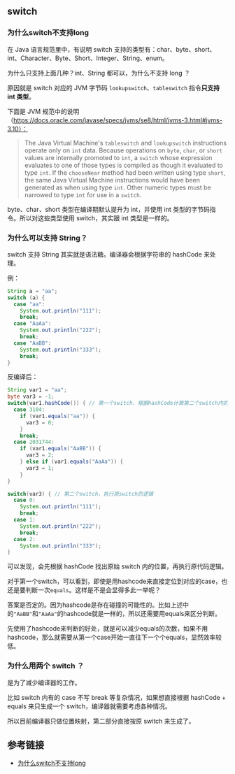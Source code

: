 ## switch

### 为什么switch不支持long

在 Java 语言规范里中，有说明 switch 支持的类型有：char、byte、short、int、Character、Byte、Short、Integer、String、enum。

为什么只支持上面几种？int、String 都可以，为什么不支持 long ？

原因就是 switch 对应的 JVM 字节码 `lookupswitch`、`tableswitch` 指令**只支持 int 类型**。

下面是 JVM 规范中的说明（https://docs.oracle.com/javase/specs/jvms/se8/html/jvms-3.html#jvms-3.10）：

>The Java Virtual Machine's `tableswitch` and `lookupswitch` instructions operate only on `int` data. Because operations on `byte`, `char`, or `short` values are internally promoted to `int`, a `switch` whose expression evaluates to one of those types is compiled as though it evaluated to type `int`. If the `chooseNear` method had been written using type `short`, the same Java Virtual Machine instructions would have been generated as when using type `int`. Other numeric types must be narrowed to type `int` for use in a `switch`.

byte、char、short 类型在编译期默认提升为 int，并使用 int 类型的字节码指令。所以对这些类型使用 switch，其实跟 int 类型是一样的。

### 为什么可以支持 String？

switch 支持 String 其实就是语法糖。编译器会根据字符串的 hashCode 来处理。

例：
```java
String a = "aa";
switch (a) {
  case "aa":
    System.out.println("111");
    break;
  case "AaAa":
    System.out.println("222");
    break;
  case "AaBB":
    System.out.println("333");
    break;
}
```

反编译后：
```java
String var1 = "aa";
byte var3 = -1;
switch(var1.hashCode()) { // 第一个switch，根据hashCode计算第二个switch内的位置
  case 3104:
    if (var1.equals("aa")) {
      var3 = 0;
    }
    break;
  case 2031744:
    if (var1.equals("AaBB")) {
      var3 = 2;
    } else if (var1.equals("AaAa")) {
      var3 = 1;
    }
}

switch(var3) { // 第二个switch，执行原switch的逻辑
  case 0:
    System.out.println("111");
    break;
  case 1:
    System.out.println("222");
    break;
  case 2:
    System.out.println("333");
}
```

可以发现，会先根据 hashCode 找出原始 switch 内的位置，再执行原代码逻辑。

对于第一个switch，可以看到，即使是用hashcode来直接定位到对应的case，也还是要判断一次`equals`。这样是不是会显得多此一举呢？

答案是否定的。因为hashcode是存在碰撞的可能性的。比如上述中的`"AaBB"`和`"AaAa"`的hashcode就是一样的，所以还需要用equals来区分判断。

先使用了hashcode来判断的好处，就是可以减少equals的次数，如果不用hashcode，那么就需要从第一个case开始一直往下一个个equals，显然效率较低。

### 为什么用两个 switch ？

是为了减少编译器的工作。

比如 switch 内有的 case 不写 break 等复杂情况，如果想直接根据 hashCode + equals 来只生成一个 switch，编译器就需要考虑各种情况。

所以目前编译器只做位置映射，第二部分直接按原 switch 来生成了。

## 参考链接

* [为什么switch不支持long](https://www.cnblogs.com/eycuii/p/11470950.html)